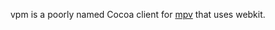vpm is a poorly named Cocoa client for [mpv][mpv-gh] that uses webkit.

[mpv-gh]: https://github.com/mpv-player/mpv
